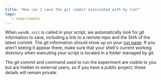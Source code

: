 ```yaml
---
title: "How can I save the git commit associated with my run?"
tags:
   - experiments
---
```


When `wandb.init` is called in your script, we automatically look for git information to save, including a link to a remote repo and the SHA of the latest commit. The git information should show up on your [run page](../app/pages/run-page.md). If you aren't seeing it appear there, make sure that your shell's current working directory when executing your script is located in a folder managed by git.

The git commit and command used to run the experiment are visible to you but are hidden to external users, so if you have a public project, these details will remain private.